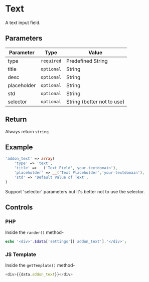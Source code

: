 # Text
A text input field.

## Parameters
Parameter | Type | Value
--- | --- | ---
type | `required` | Predefined String
title | `optional` | String
desc | `optional` | String
placeholder | `optional` | String
std | `optional` | String
selector | `optional` | String (better not to use)

## Return
Always return `string`

## Example
```php
'addon_text' => array(
    'type' => 'text',
    'title' => __('Text Field','your-textdomain'),
    'placeholder' => __('Text Placeholder','your-textdomain'),
    'std' => 'Default Value of Text',
)
```
Support 'selector' parameters but it's better not to use the selector.


## Controls
### PHP
Inside the `rander()` method-
```php
echo '<div>'.$data['settings']['addon_text'].'</div>';
```

### JS Template
Inside the `getTemplate()` method-
```js
<div>{{data.addon_text}}</div>
```
